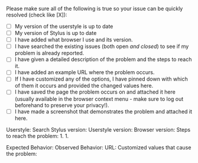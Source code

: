 Please make sure all of the following is true so your issue can be quickly resolved (check like [X]):  
- [ ] My version of the userstyle is up to date  
- [ ] My version of Stylus is up to date  
- [ ] I have added what browser I use and its version.
- [ ] I have searched the existing issues (both open *and closed*) to see if my problem is already reported.
- [ ] I have given a detailed description of the problem and the steps to reach it.  
- [ ] I have added an example URL where the problem occurs.  
- [ ] If I have customized any of the options, I have pinned down with which of them it occurs and provided the changed values here.
- [ ] I have saved the page the problem occurs on and attached it here (usually available in the browser context menu - make sure to log out beforehand to preserve your privacy!).
- [ ] I have made a screenshot that demonstrates the problem and attached it here.

Userstyle: Search
Stylus version:
Userstyle version:
Browser version:
Steps to reach the problem:
1. 
1. 

Expected Behavior:
Observed Behavior:
URL:
Customized values that cause the problem: